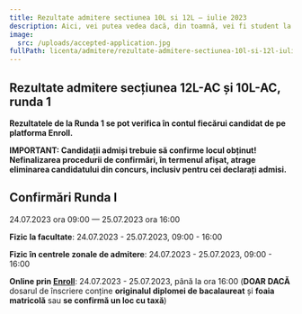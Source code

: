 ```yaml
---
title: Rezultate admitere sectiunea 10L si 12L ― iulie 2023
description: Aici, vei putea vedea dacă, din toamnă, vei fi student la AC!
image:
  src: /uploads/accepted-application.jpg
fullPath: licenta/admitere/rezultate-admitere-sectiunea-10l-si-12l-iulie-2023
---
```

## Rezultate admitere secțiunea 12L-AC și 10L-AC, runda 1

**Rezultatele de la Runda 1 se pot verifica în contul fiecărui candidat de pe platforma Enroll.**

**IMPORTANT: Candidații admiși trebuie să confirme locul obținut! Nefinalizarea procedurii de confirmări, în termenul afișat, atrage eliminarea candidatului din concurs, inclusiv pentru cei declarați admisi.**

## Confirmări Runda I

24.07.2023 ora 09:00 — 25.07.2023 ora 16:00

**Fizic la facultate**: 24.07.2023 - 25.07.2023, 09:00 - 16:00

**Fizic în centrele zonale de admitere**: 24.07.2023 - 25.07.2023, 09:00 - 16:00

**Online prin [Enroll](https://enroll.upt.ro/)**: 24.07.2023 - 25.07.2023, până la ora 16:00 (**DOAR DACĂ** dosarul de înscriere conține **originalul diplomei de bacalaureat** și **foaia matricolă** sau **se confirmă un loc cu taxă**)